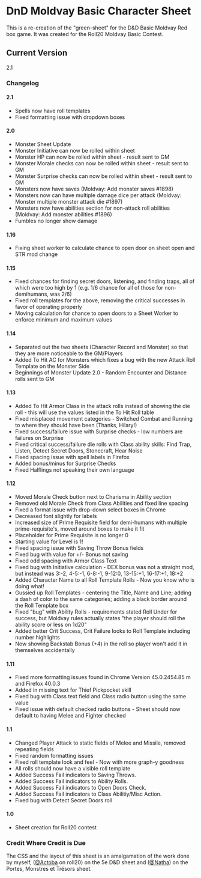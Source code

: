 # DnD Moldvay Basic Character Sheet

This is a re-creation of the "green-sheet" for the D&D Basic Moldvay Red box game.  It was created for the Roll20 Moldvay Basic Contest.

## Current Version
2.1

### Changelog

#### 2.1
* Spells now have roll templates
* Fixed formatting issue with dropdown boxes

#### 2.0
* Monster Sheet Update
* Monster Initiative can now be rolled within sheet
* Monster HP can now be rolled within sheet - result sent to GM
* Monster Morale checks can now be rolled within sheet - result sent to GM
* Monster Surprise checks can now be rolled within sheet - result sent to GM
* Monsters now have saves (Moldvay: Add monster saves #1898)
* Monsters now can have multiple damage dice per attack (Moldvay: Monster multiple monster attack die #1897)
* Monsters now have abilities section for non-attack roll abilities (Moldvay: Add monster abilities #1896)
* Fumbles no longer show damage

#### 1.16
* Fixing sheet worker to calculate chance to open door on sheet open and STR mod change

#### 1.15
* Fixed chances for finding secret doors, listening, and finding traps, all of which were too high by 1 (e.g. 1/6 chance for all of those for non-demihumans, was 2/6)
* Fixed roll templates for the above, removing the critical successes in favor of operating properly
* Moving calculation for chance to open doors to a Sheet Worker to enforce minimum and maximum values

#### 1.14
* Separated out the two sheets (Character Record and Monster) so that they are more noticeable to the GM/Players
* Added To Hit AC for Monsters which fixes a bug with the new Attack Roll Template on the Monster Side
* Beginnings of Monster Update 2.0 - Random Encounter and Distance rolls sent to GM

#### 1.13
* Added To Hit Armor Class in the attack rolls instead of showing the die roll - this will use the values listed in the To Hit Roll table
* Fixed misplaced movement categories - Switched Combat and Running to where they should have been (Thanks, Hilary!)
* Fixed success/failure issue with Surprise checks - low numbers are failures on Surprise
* Fixed critical success/failure die rolls with Class ability skills: Find Trap, Listen, Detect Secret Doors, Stonecraft, Hear Noise
* Fixed spacing issue with spell labels in Firefox
* Added bonus/minus for Surprise Checks
* Fixed Halflings not speaking their own language

#### 1.12
* Moved Morale Check button next to Charisma in Ability section
* Removed old Morale Check from Class Abilities and fixed line spacing
* Fixed a format issue with drop-down select boxes in Chrome
* Decreased font slightly for labels
* Increased size of Prime Requisite field for demi-humans with multiple prime-requisite's, moved around boxes to make it fit
* Placeholder for Prime Requisite is no longer 0
* Starting value for Level is 1!
* Fixed spacing issue with Saving Throw Bonus fields
* Fixed bug with value for +/- Bonus not saving
* Fixed odd spacing with Armor Class Text
* Fixed bug with Initiative calculation - DEX bonus was not a straight mod, but instead was 3:-2, 4-5:-1, 6-8:-1, 9-12:0, 13-15:+1, 16-17:+1, 18:+2
* Added Character Name to all Roll Template Rolls - Now you know who is doing what!
* Gussied up Roll Templates - centering the Title, Name and Line; adding a dash of color to the same categories; adding a black border around the Roll Template box
* Fixed "bug" with Ability Rolls - requirements stated Roll Under for success, but Moldvay rules actually states "the player should roll the ability score or less on 1d20"
* Added better Crit Success, Crit Failure looks to Roll Template including number highlights
* Now showing Backstab Bonus (+4) in the roll so player won't add it in themselves accidentally 

#### 1.11
* Fixed more formatting issues found in Chrome Version 45.0.2454.85 m and Firefox 40.0.3
* Added in missing text for Thief Pickpocket skill
* Fixed bug with Class text field and Class radio button using the same value
* Fixed issue with default checked radio buttons - Sheet should now default to having Melee and Fighter checked

#### 1.1
* Changed Player Attack to static fields of Melee and Missile, removed repeating fields
* Fixed random formatting issues
* Fixed roll template look and feel - Now with more graph-y goodness
* All rolls should now have a visible roll template
* Added Success Fail indicators to Saving Throws.
* Added Success Fail indicators to Ability Rolls.
* Added Success Fail indicators to Open Doors Check.
* Added Success Fail indicators to Class Abilitiy/Misc Action.
* Fixed bug with Detect Secret Doors roll

#### 1.0
* Sheet creation for Roll20 contest

### Credit Where Credit is Due
The CSS and the layout of this sheet is an amalgamation of the work done by myself, ([@Actoba](https://app.roll20.net/users/427494/actoba) on roll20) on the 5e D&D sheet and ([@Natha](https://app.roll20.net/users/75857/natha)) on the Portes, Monstres et Trésors sheet.
